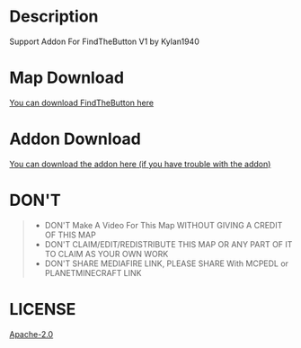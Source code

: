# Description
Support Addon For FindTheButton V1 by Kylan1940

# Map Download
[You can download FindTheButton here](https://www.planetminecraft.com/project/find-the-button-v1-6048320/)

# Addon Download
[You can download the addon here (if you have trouble with the addon)](https://bstlar.com/pB/ftb-1-addon)

# DON'T
>- DON'T Make A Video For This Map WITHOUT GIVING A CREDIT OF THIS MAP
>- DON'T CLAIM/EDIT/REDISTRIBUTE THIS MAP OR ANY PART OF IT TO CLAIM AS YOUR OWN WORK
>- DON'T SHARE MEDIAFIRE LINK, PLEASE SHARE With MCPEDL or PLANETMINECRAFT LINK

# LICENSE
[Apache-2.0](https://github.com/Kylan1940/MinecraftAddon/blob/main/LICENSE)